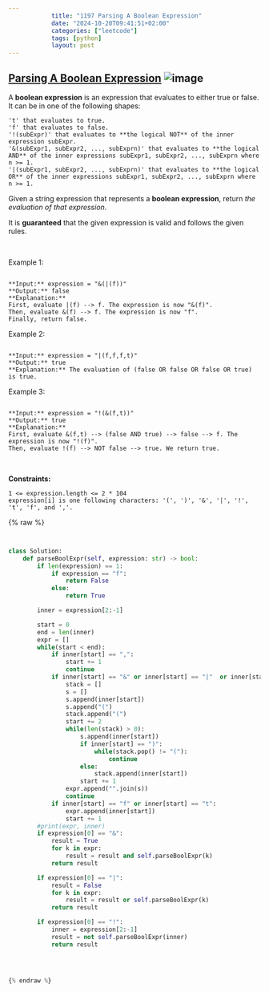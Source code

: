 ```yaml
---
            title: "1197 Parsing A Boolean Expression"
            date: "2024-10-20T09:41:51+02:00"
            categories: ["leetcode"]
            tags: [python]
            layout: post
---
```

            
## [Parsing A Boolean Expression](https://leetcode.com/problems/parsing-a-boolean-expression) ![image](https://img.shields.io/badge/Difficulty-Hard-red)

A **boolean expression** is an expression that evaluates to either true or false. It can be in one of the following shapes:

	't' that evaluates to true.
	'f' that evaluates to false.
	'!(subExpr)' that evaluates to **the logical NOT** of the inner expression subExpr.
	'&(subExpr1, subExpr2, ..., subExprn)' that evaluates to **the logical AND** of the inner expressions subExpr1, subExpr2, ..., subExprn where n >= 1.
	'|(subExpr1, subExpr2, ..., subExprn)' that evaluates to **the logical OR** of the inner expressions subExpr1, subExpr2, ..., subExprn where n >= 1.

Given a string expression that represents a **boolean expression**, return *the evaluation of that expression*.

It is **guaranteed** that the given expression is valid and follows the given rules.

 

Example 1:

```

**Input:** expression = "&(|(f))"
**Output:** false
**Explanation:** 
First, evaluate |(f) --> f. The expression is now "&(f)".
Then, evaluate &(f) --> f. The expression is now "f".
Finally, return false.

```

Example 2:

```

**Input:** expression = "|(f,f,f,t)"
**Output:** true
**Explanation:** The evaluation of (false OR false OR false OR true) is true.

```

Example 3:

```

**Input:** expression = "!(&(f,t))"
**Output:** true
**Explanation:** 
First, evaluate &(f,t) --> (false AND true) --> false --> f. The expression is now "!(f)".
Then, evaluate !(f) --> NOT false --> true. We return true.

```

 

**Constraints:**

	1 <= expression.length <= 2 * 104
	expression[i] is one following characters: '(', ')', '&', '|', '!', 't', 'f', and ','.

{% raw %}


```python


class Solution:
    def parseBoolExpr(self, expression: str) -> bool:
        if len(expression) == 1:
            if expression == "f":
                return False
            else:
                return True

        inner = expression[2:-1]

        start = 0 
        end = len(inner) 
        expr = []
        while(start < end):
            if inner[start] == ",":
                start += 1
                continue
            if inner[start] == "&" or inner[start] == "|"  or inner[start] == "!" :
                stack = []
                s = []
                s.append(inner[start])
                s.append("(")
                stack.append("(")
                start += 2
                while(len(stack) > 0):
                    s.append(inner[start])
                    if inner[start] == ")":
                        while(stack.pop() != "("):
                            continue
                    else:
                        stack.append(inner[start])
                    start += 1
                expr.append("".join(s))
                continue
            if inner[start] == "f" or inner[start] == "t":
                expr.append(inner[start])
                start += 1
        #print(expr, inner)
        if expression[0] == "&":
            result = True
            for k in expr:
                result = result and self.parseBoolExpr(k)
            return result

        if expression[0] == "|":
            result = False
            for k in expr:
                result = result or self.parseBoolExpr(k)
            return result

        if expression[0] == "!":
            inner = expression[2:-1]
            result = not self.parseBoolExpr(inner)
            return result

        


{% endraw %}
